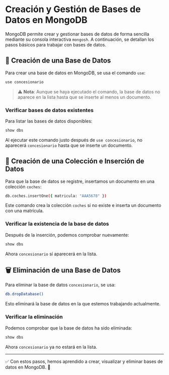 # Creación y Gestión de Bases de Datos en MongoDB

MongoDB permite crear y gestionar bases de datos de forma sencilla mediante su consola interactiva `mongosh`. A continuación, se detallan los pasos básicos para trabajar con bases de datos.

## 📌 Creación de una Base de Datos

Para crear una base de datos en MongoDB, se usa el comando `use`:
```bash
use concesionario
```
> ⚠️ **Nota**: Aunque se haya ejecutado el comando, la base de datos no aparece en la lista hasta que se inserte al menos un documento.

### Verificar bases de datos existentes
Para listar las bases de datos disponibles:
```bash
show dbs
```
Al ejecutar este comando justo después de `use concesionario`, no aparecerá `concesionario` hasta que se inserte un documento.

## 🚗 Creación de una Colección e Inserción de Datos

Para que la base de datos se registre, insertamos un documento en una colección `coches`:
```bash
db.coches.insertOne({ matricula: "AAA5678" })
```
Este comando crea la colección `coches` si no existe e inserta un documento con una matrícula.

### Verificar la existencia de la base de datos
Después de la inserción, podemos comprobar nuevamente:
```bash
show dbs
```
Ahora `concesionario` sí aparecerá en la lista.

## 🗑 Eliminación de una Base de Datos

Para eliminar la base de datos `concesionario`, se usa:
```bash
db.dropDatabase()
```
Esto eliminará la base de datos en la que estemos trabajando actualmente.

### Verificar la eliminación
Podemos comprobar que la base de datos ha sido eliminada:
```bash
show dbs
```
Ahora `concesionario` ya no estará en la lista.

---
✅ Con estos pasos, hemos aprendido a crear, visualizar y eliminar bases de datos en MongoDB. 🚀